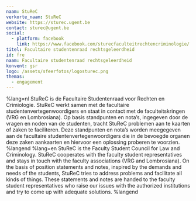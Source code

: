 ```yaml
---
naam: StuReC
verkorte_naam: StuReC
website: https://sturec.ugent.be
contact: sturec@ugent.be
social:
  - platform: facebook
    link: https://www.facebook.com/sturecfaculteitrechtencriminologie/
titel: Facultaire studentenraad rechtsgeleerdheid
id: fre
naam: Facultaire studentenraad rechtsgeleerdheid
konvent: gsr
logo: /assets/sfeerfotos/logosturec.png
themas:
  - engagement
---
```

%lang=nl 
StuReC is de Facultaire Studentenraad voor Rechten en Crimiologie. StuReC werkt samen met de facultaire studentenvertegenwoordigers en staat in contact met de faculteitskringen (VRG en Lombrosiana). Op basis standpunten en nota’s, ingegeven door de vragen en noden van de studenten, tracht StuReC problemen aan te kaarten of zaken te faciliteren. Deze standpunten en nota’s worden meegegeven aan de facultaire studentenvertegenwoordigers die in de bevoegde organen deze zaken aankaarten en hiervoor een oplossing proberen te voorzien. 
%langend 
%lang=en 
StuReC is the Faculty Student Council for Law and Criminology. StuReC cooperates with the faculty student representatives and stays in touch with the faculty associations (VRG and Lombrosiana). On the basis of position statements and notes, inspired by the demands and needs of the students, StuReC tries to address problems and facilitate all kinds of things. These statements and notes are handed to the faculty student representatives who raise our issues with the authorized institutions and try to come up with adequate solutions. 
%langend
